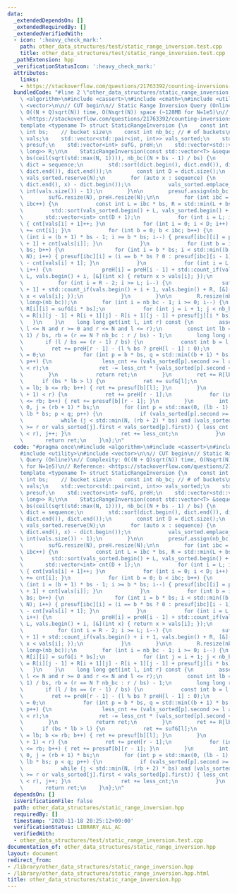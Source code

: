 ```yaml
---
data:
  _extendedDependsOn: []
  _extendedRequiredBy: []
  _extendedVerifiedWith:
  - icon: ':heavy_check_mark:'
    path: other_data_structures/test/static_range_inversion.test.cpp
    title: other_data_structures/test/static_range_inversion.test.cpp
  _pathExtension: hpp
  _verificationStatusIcon: ':heavy_check_mark:'
  attributes:
    links:
    - https://stackoverflow.com/questions/21763392/counting-inversions-in-ranges>
  bundledCode: "#line 2 \"other_data_structures/static_range_inversion.hpp\"\n#include\
    \ <algorithm>\n#include <cassert>\n#include <cmath>\n#include <utility>\n#include\
    \ <vector>\n\n// CUT begin\n// Static Range Inversion Query (Online)\n// Complexity:\
    \ O((N + Q)sqrt(N)) time, O(Nsqrt(N)) space (~128MB for N=1e5)\n// Reference:\
    \ <https://stackoverflow.com/questions/21763392/counting-inversions-in-ranges>\n\
    template <typename T> struct StaticRangeInversion {\n    const int N;\n    const\
    \ int bs;    // bucket size\n    const int nb_bc; // # of buckets\n    std::vector<int>\
    \ vals;\n    std::vector<std::pair<int, int>> vals_sorted;\n    std::vector<std::vector<int>>\
    \ presuf;\n    std::vector<int> sufG, preH;\n    std::vector<std::vector<long\
    \ long>> R;\n\n    StaticRangeInversion(const std::vector<T> &sequence) : N(sequence.size()),\
    \ bs(ceil(sqrt(std::max(N, 1)))), nb_bc((N + bs - 1) / bs) {\n        std::vector<T>\
    \ dict = sequence;\n        std::sort(dict.begin(), dict.end()), dict.erase(std::unique(dict.begin(),\
    \ dict.end()), dict.end());\n        const int D = dict.size();\n        vals.reserve(N),\
    \ vals_sorted.reserve(N);\n        for (auto x : sequence) {\n            vals.emplace_back(std::lower_bound(dict.begin(),\
    \ dict.end(), x) - dict.begin());\n            vals_sorted.emplace_back(vals.back(),\
    \ int(vals.size()) - 1);\n        }\n\n        presuf.assign(nb_bc, std::vector<int>(N));\n\
    \        sufG.resize(N), preH.resize(N);\n\n        for (int ibc = 0; ibc < nb_bc;\
    \ ibc++) {\n            const int L = ibc * bs, R = std::min(L + bs, N);\n   \
    \         std::sort(vals_sorted.begin() + L, vals_sorted.begin() + R);\n     \
    \       std::vector<int> cnt(D + 1);\n            for (int i = L; i < R; i++)\
    \ { cnt[vals[i] + 1]++; }\n            for (int i = 0; i < D; i++) { cnt[i + 1]\
    \ += cnt[i]; }\n            for (int b = 0; b < ibc; b++) {\n                for\
    \ (int i = (b + 1) * bs - 1; i >= b * bs; i--) { presuf[ibc][i] = presuf[ibc][i\
    \ + 1] + cnt[vals[i]]; }\n            }\n            for (int b = ibc + 1; b <\
    \ bs; b++) {\n                for (int i = b * bs; i < std::min((b + 1) * bs,\
    \ N); i++) { presuf[ibc][i] = (i == b * bs ? 0 : presuf[ibc][i - 1]) + cnt.back()\
    \ - cnt[vals[i] + 1]; }\n            }\n            for (int i = L + 1; i < R;\
    \ i++) {\n                preH[i] = preH[i - 1] + std::count_if(vals.begin() +\
    \ L, vals.begin() + i, [&](int x) { return x > vals[i]; });\n            }\n \
    \           for (int i = R - 2; i >= L; i--) {\n                sufG[i] = sufG[i\
    \ + 1] + std::count_if(vals.begin() + i + 1, vals.begin() + R, [&](int x) { return\
    \ x < vals[i]; });\n            }\n        }\n\n        R.resize(nb_bc, std::vector<long\
    \ long>(nb_bc));\n        for (int i = nb_bc - 1; i >= 0; i--) {\n           \
    \ R[i][i] = sufG[i * bs];\n            for (int j = i + 1; j < nb_bc; j++) { R[i][j]\
    \ = R[i][j - 1] + R[i + 1][j] - R[i + 1][j - 1] + presuf[j][i * bs]; }\n     \
    \   }\n    }\n    long long get(int l, int r) const {\n        assert(l >= 0 and\
    \ l <= N and r >= 0 and r <= N and l <= r);\n        const int lb = (l + bs -\
    \ 1) / bs, rb = (r == N ? nb_bc : r / bs) - 1;\n        long long ret = 0;\n \
    \       if (l / bs == (r - 1) / bs) {\n            const int b = l / bs;\n   \
    \         ret += preH[r - 1] - (l % bs ? preH[l - 1] : 0);\n            int less_cnt\
    \ = 0;\n            for (int p = b * bs, q = std::min((b + 1) * bs, N); p < q;\
    \ p++) {\n                less_cnt += (vals_sorted[p].second >= l and vals_sorted[p].second\
    \ < r);\n                ret -= less_cnt * (vals_sorted[p].second < l);\n    \
    \        }\n            return ret;\n        }\n        ret += R[lb][rb];\n  \
    \      if (bs * lb > l) {\n            ret += sufG[l];\n            for (int b\
    \ = lb; b <= rb; b++) { ret += presuf[b][l]; }\n        }\n        if (bs * (rb\
    \ + 1) < r) {\n            ret += preH[r - 1];\n            for (int b = lb; b\
    \ <= rb; b++) { ret += presuf[b][r - 1]; }\n        }\n        int less_cnt =\
    \ 0, j = (rb + 1) * bs;\n        for (int p = std::max(0, (lb - 1) * bs), q =\
    \ lb * bs; p < q; p++) {\n            if (vals_sorted[p].second >= l) {\n    \
    \            while (j < std::min(N, (rb + 2) * bs) and (vals_sorted[j].second\
    \ >= r or vals_sorted[j].first < vals_sorted[p].first)) { less_cnt += (vals_sorted[j].second\
    \ < r), j++; }\n                ret += less_cnt;\n            }\n        }\n \
    \       return ret;\n    }\n};\n"
  code: "#pragma once\n#include <algorithm>\n#include <cassert>\n#include <cmath>\n\
    #include <utility>\n#include <vector>\n\n// CUT begin\n// Static Range Inversion\
    \ Query (Online)\n// Complexity: O((N + Q)sqrt(N)) time, O(Nsqrt(N)) space (~128MB\
    \ for N=1e5)\n// Reference: <https://stackoverflow.com/questions/21763392/counting-inversions-in-ranges>\n\
    template <typename T> struct StaticRangeInversion {\n    const int N;\n    const\
    \ int bs;    // bucket size\n    const int nb_bc; // # of buckets\n    std::vector<int>\
    \ vals;\n    std::vector<std::pair<int, int>> vals_sorted;\n    std::vector<std::vector<int>>\
    \ presuf;\n    std::vector<int> sufG, preH;\n    std::vector<std::vector<long\
    \ long>> R;\n\n    StaticRangeInversion(const std::vector<T> &sequence) : N(sequence.size()),\
    \ bs(ceil(sqrt(std::max(N, 1)))), nb_bc((N + bs - 1) / bs) {\n        std::vector<T>\
    \ dict = sequence;\n        std::sort(dict.begin(), dict.end()), dict.erase(std::unique(dict.begin(),\
    \ dict.end()), dict.end());\n        const int D = dict.size();\n        vals.reserve(N),\
    \ vals_sorted.reserve(N);\n        for (auto x : sequence) {\n            vals.emplace_back(std::lower_bound(dict.begin(),\
    \ dict.end(), x) - dict.begin());\n            vals_sorted.emplace_back(vals.back(),\
    \ int(vals.size()) - 1);\n        }\n\n        presuf.assign(nb_bc, std::vector<int>(N));\n\
    \        sufG.resize(N), preH.resize(N);\n\n        for (int ibc = 0; ibc < nb_bc;\
    \ ibc++) {\n            const int L = ibc * bs, R = std::min(L + bs, N);\n   \
    \         std::sort(vals_sorted.begin() + L, vals_sorted.begin() + R);\n     \
    \       std::vector<int> cnt(D + 1);\n            for (int i = L; i < R; i++)\
    \ { cnt[vals[i] + 1]++; }\n            for (int i = 0; i < D; i++) { cnt[i + 1]\
    \ += cnt[i]; }\n            for (int b = 0; b < ibc; b++) {\n                for\
    \ (int i = (b + 1) * bs - 1; i >= b * bs; i--) { presuf[ibc][i] = presuf[ibc][i\
    \ + 1] + cnt[vals[i]]; }\n            }\n            for (int b = ibc + 1; b <\
    \ bs; b++) {\n                for (int i = b * bs; i < std::min((b + 1) * bs,\
    \ N); i++) { presuf[ibc][i] = (i == b * bs ? 0 : presuf[ibc][i - 1]) + cnt.back()\
    \ - cnt[vals[i] + 1]; }\n            }\n            for (int i = L + 1; i < R;\
    \ i++) {\n                preH[i] = preH[i - 1] + std::count_if(vals.begin() +\
    \ L, vals.begin() + i, [&](int x) { return x > vals[i]; });\n            }\n \
    \           for (int i = R - 2; i >= L; i--) {\n                sufG[i] = sufG[i\
    \ + 1] + std::count_if(vals.begin() + i + 1, vals.begin() + R, [&](int x) { return\
    \ x < vals[i]; });\n            }\n        }\n\n        R.resize(nb_bc, std::vector<long\
    \ long>(nb_bc));\n        for (int i = nb_bc - 1; i >= 0; i--) {\n           \
    \ R[i][i] = sufG[i * bs];\n            for (int j = i + 1; j < nb_bc; j++) { R[i][j]\
    \ = R[i][j - 1] + R[i + 1][j] - R[i + 1][j - 1] + presuf[j][i * bs]; }\n     \
    \   }\n    }\n    long long get(int l, int r) const {\n        assert(l >= 0 and\
    \ l <= N and r >= 0 and r <= N and l <= r);\n        const int lb = (l + bs -\
    \ 1) / bs, rb = (r == N ? nb_bc : r / bs) - 1;\n        long long ret = 0;\n \
    \       if (l / bs == (r - 1) / bs) {\n            const int b = l / bs;\n   \
    \         ret += preH[r - 1] - (l % bs ? preH[l - 1] : 0);\n            int less_cnt\
    \ = 0;\n            for (int p = b * bs, q = std::min((b + 1) * bs, N); p < q;\
    \ p++) {\n                less_cnt += (vals_sorted[p].second >= l and vals_sorted[p].second\
    \ < r);\n                ret -= less_cnt * (vals_sorted[p].second < l);\n    \
    \        }\n            return ret;\n        }\n        ret += R[lb][rb];\n  \
    \      if (bs * lb > l) {\n            ret += sufG[l];\n            for (int b\
    \ = lb; b <= rb; b++) { ret += presuf[b][l]; }\n        }\n        if (bs * (rb\
    \ + 1) < r) {\n            ret += preH[r - 1];\n            for (int b = lb; b\
    \ <= rb; b++) { ret += presuf[b][r - 1]; }\n        }\n        int less_cnt =\
    \ 0, j = (rb + 1) * bs;\n        for (int p = std::max(0, (lb - 1) * bs), q =\
    \ lb * bs; p < q; p++) {\n            if (vals_sorted[p].second >= l) {\n    \
    \            while (j < std::min(N, (rb + 2) * bs) and (vals_sorted[j].second\
    \ >= r or vals_sorted[j].first < vals_sorted[p].first)) { less_cnt += (vals_sorted[j].second\
    \ < r), j++; }\n                ret += less_cnt;\n            }\n        }\n \
    \       return ret;\n    }\n};\n"
  dependsOn: []
  isVerificationFile: false
  path: other_data_structures/static_range_inversion.hpp
  requiredBy: []
  timestamp: '2020-11-18 20:25:12+09:00'
  verificationStatus: LIBRARY_ALL_AC
  verifiedWith:
  - other_data_structures/test/static_range_inversion.test.cpp
documentation_of: other_data_structures/static_range_inversion.hpp
layout: document
redirect_from:
- /library/other_data_structures/static_range_inversion.hpp
- /library/other_data_structures/static_range_inversion.hpp.html
title: other_data_structures/static_range_inversion.hpp
---
```

